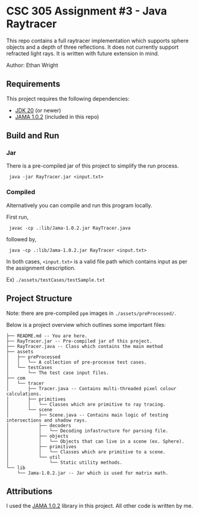 # CSC 305 Assignment #3 - Java Raytracer

This repo contains a full raytracer implementation which supports sphere objects
and a depth of three reflections. It does not currently support refracted light rays.
It is written with future extension in mind.

Author: Ethan Wright

## Requirements

This project requires the following dependencies:

- [JDK 20](https://jdk.java.net/21/) (or newer)
- [JAMA 1.0.2](https://math.nist.gov/javanumerics/jama/) (included in this repo)

## Build and Run

### Jar

There is a pre-compiled jar of this project to simplify the run process.

     java -jar RayTracer.jar <input.txt>

### Compiled

Alternatively you can compile and run this program locally.

First run,

     javac -cp .:lib/Jama-1.0.2.jar RayTracer.java

followed by,

     java -cp .:lib/Jama-1.0.2.jar RayTracer <input.txt>

In both cases, `<input.txt>` is a valid file path which contains input as per the
assignment description. 

Ex) `./assets/testCases/testSample.txt`

## Project Structure

Note: there are pre-compiled `ppm` images in `./assets/preProcessed/`.

Below is a project overview which outlines some important files:

```
├── README.md -- You are here.
├── RayTracer.jar -- Pre-compiled jar of this project.
├── RayTracer.java -- Class which contains the main method
├── assets
│   ├── preProcessed
│   │   └── A collection of pre-processe test cases.
│   └── testCases
│       └── The test case input files.
├── com
│   └── tracer
│       ├── Tracer.java -- Contains multi-threaded pixel colour calculations.
│       ├── primitives
│       │   └── Classes which are primitive to ray tracing.
│       └── scene
│           ├── Scene.java -- Contains main logic of testing intersections and shadow rays.
│           ├── decoders
│           │   └── Decoding infastructure for parsing file.
│           ├── objects
│           │   └── Objects that can live in a scene (ex. Sphere).
│           ├── primitives
│           │   └── Classes which are primitive to a scene.
│           └── util
│               └── Static utility methods.
└── lib
    └── Jama-1.0.2.jar -- Jar which is used for matrix math.
```

## Attributions

I used the [JAMA 1.0.2](https://math.nist.gov/javanumerics/jama/) library in this project. All other code is written by me.
